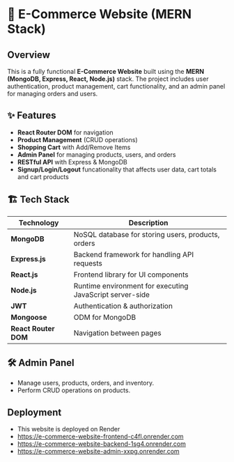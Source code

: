 # 🛒 E-Commerce Website (MERN Stack)

## Overview

This is a fully functional **E-Commerce Website** built using the **MERN (MongoDB, Express, React, Node.js)** stack. The project includes user authentication, product management, cart functionality, and an admin panel for managing orders and users.

## ✨ Features
- **React Router DOM** for navigation
- **Product Management** (CRUD operations)
- **Shopping Cart** with Add/Remove Items
- **Admin Panel** for managing products, users, and orders
- **RESTful API** with Express & MongoDB
- **Signup/Login/Logout** funcationality that affects user data, cart totals and cart products

## 🏗 Tech Stack

| Technology  | Description |
|-------------|------------|
| **MongoDB** | NoSQL database for storing users, products, orders |
| **Express.js** | Backend framework for handling API requests |
| **React.js** | Frontend library for UI components |
| **Node.js** | Runtime environment for executing JavaScript server-side |
| **JWT** | Authentication & authorization |
| **Mongoose** | ODM for MongoDB |
| **React Router DOM** | Navigation between pages |

## 🛠 Admin Panel

- Manage users, products, orders, and inventory.
- Perform CRUD operations on products.

## Deployment 
- This website is deployed on Render
- https://e-commerce-website-frontend-c4fl.onrender.com
- https://e-commerce-website-backend-1sg4.onrender.com
- https://e-commerce-website-admin-xxpg.onrender.com
